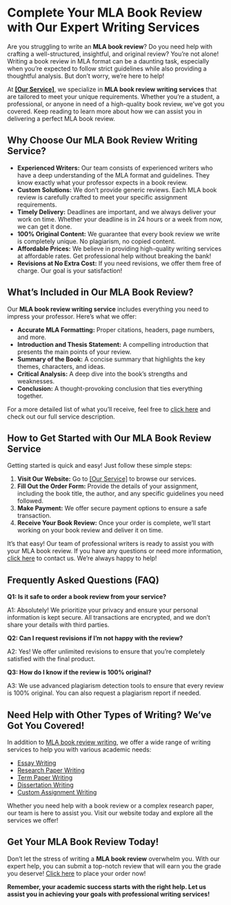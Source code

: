 # Complete Your MLA Book Review with Our Expert Writing Services

Are you struggling to write an **MLA book review**? Do you need help with crafting a well-structured, insightful, and original review? You’re not alone! Writing a book review in MLA format can be a daunting task, especially when you’re expected to follow strict guidelines while also providing a thoughtful analysis. But don’t worry, we’re here to help!

At **[[Our Service]](https://tinyurl.com/topessay?keyword=mla+book+review)**, we specialize in **MLA book review writing services** that are tailored to meet your unique requirements. Whether you’re a student, a professional, or anyone in need of a high-quality book review, we’ve got you covered. Keep reading to learn more about how we can assist you in delivering a perfect MLA book review.

## Why Choose Our MLA Book Review Writing Service?

- **Experienced Writers:** Our team consists of experienced writers who have a deep understanding of the MLA format and guidelines. They know exactly what your professor expects in a book review.
- **Custom Solutions:** We don’t provide generic reviews. Each MLA book review is carefully crafted to meet your specific assignment requirements.
- **Timely Delivery:** Deadlines are important, and we always deliver your work on time. Whether your deadline is in 24 hours or a week from now, we can get it done.
- **100% Original Content:** We guarantee that every book review we write is completely unique. No plagiarism, no copied content.
- **Affordable Prices:** We believe in providing high-quality writing services at affordable rates. Get professional help without breaking the bank!
- **Revisions at No Extra Cost:** If you need revisions, we offer them free of charge. Our goal is your satisfaction!

## What’s Included in Our MLA Book Review?

Our **MLA book review writing service** includes everything you need to impress your professor. Here’s what we offer:

- **Accurate MLA Formatting:** Proper citations, headers, page numbers, and more.
- **Introduction and Thesis Statement:** A compelling introduction that presents the main points of your review.
- **Summary of the Book:** A concise summary that highlights the key themes, characters, and ideas.
- **Critical Analysis:** A deep dive into the book’s strengths and weaknesses.
- **Conclusion:** A thought-provoking conclusion that ties everything together.

For a more detailed list of what you’ll receive, feel free to [click here](https://tinyurl.com/topessay?keyword=mla+book+review) and check out our full service description.

## How to Get Started with Our MLA Book Review Service

Getting started is quick and easy! Just follow these simple steps:

1. **Visit Our Website:** Go to [[Our Service]](https://tinyurl.com/topessay?keyword=mla+book+review) to browse our services.
2. **Fill Out the Order Form:** Provide the details of your assignment, including the book title, the author, and any specific guidelines you need followed.
3. **Make Payment:** We offer secure payment options to ensure a safe transaction.
4. **Receive Your Book Review:** Once your order is complete, we’ll start working on your book review and deliver it on time.

It’s that easy! Our team of professional writers is ready to assist you with your MLA book review. If you have any questions or need more information, [click here](https://tinyurl.com/topessay?keyword=mla+book+review) to contact us. We’re always happy to help!

## Frequently Asked Questions (FAQ)

**Q1: Is it safe to order a book review from your service?**

A1: Absolutely! We prioritize your privacy and ensure your personal information is kept secure. All transactions are encrypted, and we don’t share your details with third parties.

**Q2: Can I request revisions if I’m not happy with the review?**

A2: Yes! We offer unlimited revisions to ensure that you’re completely satisfied with the final product.

**Q3: How do I know if the review is 100% original?**

A3: We use advanced plagiarism detection tools to ensure that every review is 100% original. You can also request a plagiarism report if needed.

## Need Help with Other Types of Writing? We’ve Got You Covered!

In addition to [MLA book review writing](https://tinyurl.com/topessay?keyword=mla+book+review), we offer a wide range of writing services to help you with various academic needs:

- [Essay Writing](https://tinyurl.com/topessay?keyword=mla+book+review)
- [Research Paper Writing](https://tinyurl.com/topessay?keyword=mla+book+review)
- [Term Paper Writing](https://tinyurl.com/topessay?keyword=mla+book+review)
- [Dissertation Writing](https://tinyurl.com/topessay?keyword=mla+book+review)
- [Custom Assignment Writing](https://tinyurl.com/topessay?keyword=mla+book+review)

Whether you need help with a book review or a complex research paper, our team is here to assist you. Visit our website today and explore all the services we offer!

## Get Your MLA Book Review Today!

Don’t let the stress of writing a **MLA book review** overwhelm you. With our expert help, you can submit a top-notch review that will earn you the grade you deserve! [Click here](https://tinyurl.com/topessay?keyword=mla+book+review) to place your order now!

**Remember, your academic success starts with the right help. Let us assist you in achieving your goals with professional writing services!**

